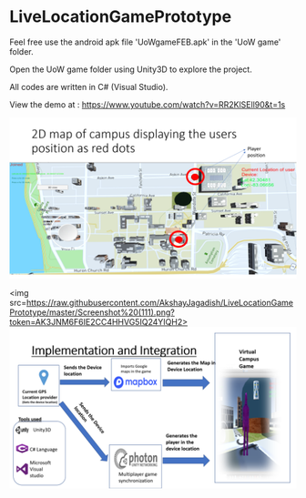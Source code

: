 # LiveLocationGamePrototype

Feel free use the android apk file 'UoWgameFEB.apk' in the 'UoW game' folder.

Open the UoW game folder using Unity3D to explore the project.

All codes are written in C# (Visual Studio).

View the demo at : https://www.youtube.com/watch?v=RR2KlSEll90&t=1s

<img src="https://raw.githubusercontent.com/AkshayJagadish/LiveLocationGamePrototype/master/Screenshot%20(110).png?token=AK3JNM4MWVTKB4XQ3NJD3QK4YIQEG">

<img src=https://raw.githubusercontent.com/AkshayJagadish/LiveLocationGamePrototype/master/Screenshot%20(111).png?token=AK3JNM6F6IE2CC4HHVG5IQ24YIQH2>
<img src="https://raw.githubusercontent.com/AkshayJagadish/LiveLocationGamePrototype/master/Screenshot%20(113).png?token=AraWs8dnZCJr-szC70jtY_mYx7pG-3qaks5cmlfrwA%3D%3D">
